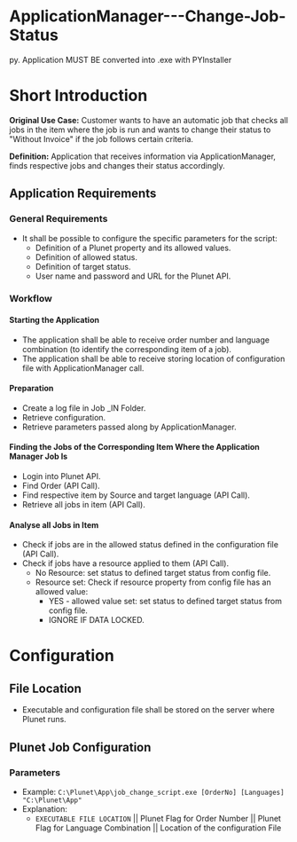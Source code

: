 # ApplicationManager---Change-Job-Status

py. Application MUST BE converted into .exe with PYInstaller

# Short Introduction

**Original Use Case:** Customer wants to have an automatic job that checks all jobs in the item where the job is run and wants to change their status to "Without Invoice" if the job follows certain criteria.

**Definition:** Application that receives information via ApplicationManager, finds respective jobs and changes their status accordingly.

## Application Requirements

### General Requirements

- It shall be possible to configure the specific parameters for the script:
  - Definition of a Plunet property and its allowed values.
  - Definition of allowed status.
  - Definition of target status.
  - User name and password and URL for the Plunet API.

### Workflow

#### Starting the Application

- The application shall be able to receive order number and language combination (to identify the corresponding item of a job).
- The application shall be able to receive storing location of configuration file with ApplicationManager call.

#### Preparation

- Create a log file in Job _IN Folder.
- Retrieve configuration.
- Retrieve parameters passed along by ApplicationManager.

#### Finding the Jobs of the Corresponding Item Where the Application Manager Job Is

- Login into Plunet API.
- Find Order (API Call).
- Find respective item by Source and target language (API Call).
- Retrieve all jobs in item (API Call).

#### Analyse all Jobs in Item

- Check if jobs are in the allowed status defined in the configuration file (API Call).
- Check if jobs have a resource applied to them (API Call).
  - No Resource: set status to defined target status from config file.
  - Resource set: Check if resource property from config file has an allowed value:
    - YES - allowed value set: set status to defined target status from config file.
    - IGNORE IF DATA LOCKED.

# Configuration

## File Location

- Executable and configuration file shall be stored on the server where Plunet runs.

## Plunet Job Configuration

### Parameters

- Example: `C:\Plunet\App\job_change_script.exe [OrderNo] [Languages] "C:\Plunet\App"`
- Explanation:
  - `EXECUTABLE FILE LOCATION` || Plunet Flag for Order Number || Plunet Flag for Language Combination || Location of the configuration File

